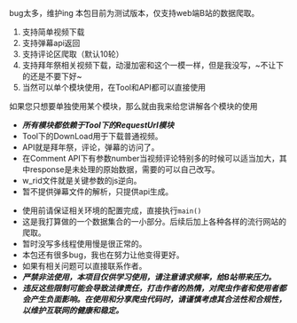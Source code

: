 bug太多，维护ing
本包目前为测试版本，仅支持web端B站的数据爬取。
1. 支持简单视频下载
2. 支持弹幕api返回
3. 支持评论区爬取（默认10轮）
4. 支持拜年祭相关视频下载，动漫加密和这个一模一样，但是我没写，~不让下的还是不要下好~
5. 当然可以单个模块使用，在Tool和API都可以直接使用

如果您只想要单独使用某个模块，那么就由我来给您讲解各个模块的使用
- ***所有模块都依赖于Tool下的RequestUrl模块***
- Tool下的DownLoad用于下载普通视频。
- API就是拜年祭，评论，弹幕的访问了。
- 在Comment API下有参数number当视频评论特别多的时候可以适当加大，其中response是未处理的原始数据，需要的可以自己改写。
- w_rid文件就是关键参数的js逆向。
- 暂不提供弹幕文件的解析，只提供api生成。



* 使用前请保证相关环境的配置完成，直接执行`main()`
* 这是我打算做的一个数据集合的一小部分。后续后加上各种各样的流行网站的爬取。
* 暂时没写多线程使用慢是很正常的。
* 本包还有很多bug，我也在努力让他变得更好。
* 如果有相关问题可以直接联系作者。
* ***严禁非法使用，本项目仅供学习使用，请注意请求频率，给B站带来压力。***
* ***违反这些限制可能会导致法律责任，打击作者的热情，对爬虫作者和使用者都会产生负面影响。在使用和分享爬虫代码时，请谨慎考虑其合法性和合规性，以维护互联网的健康和稳定。***
